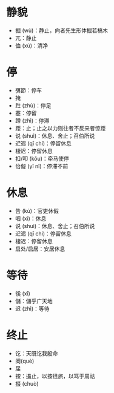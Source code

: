 # 静貌
* 掘 (wù)：静止，向者先生形体掘若槁木
* 兀：静止
* 侐 (xù)：清净
# 停
* 弭節：停车
* 掩
* 跓 (zhù)：停足
* 蹇：停留
* 蹛 (zhì)：停滞
* 距：止；止之以力则往者不反来者惊距
* 说 (shuì)：休息、舍止；召伯所说
* 迉迡 (qī chí)：停留休息
* 棲迟：停留休息
* 扣/叩 (kǒu)：牵马使停
* 佁儗 (yǐ nǐ)：停滞不前
# 休息
* 告 (kù)：官吏休假
* 呬 (xì)：休息
* 说 (shuì)：休息、舍止；召伯所说
* 迉迡 (qī chí)：停留休息
* 棲迟：停留休息
* 启处/启居：安居休息
# 等待
* 徯 (xī)
* 儲：儲乎广天地
* 迟 (zhì)：等待

# 终止
* 讫：天既讫我殷命
* 阕(què)
* 届
* 按：遏止，以按徂旅，以笃于周祜
* 掇 (chuò)

